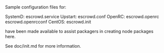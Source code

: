Sample configuration files for:

SystemD: escrowd.service
Upstart: escrowd.conf
OpenRC:  escrowd.openrc
         escrowd.openrcconf
CentOS:  escrowd.init

have been made available to assist packagers in creating node packages here.

See doc/init.md for more information.
